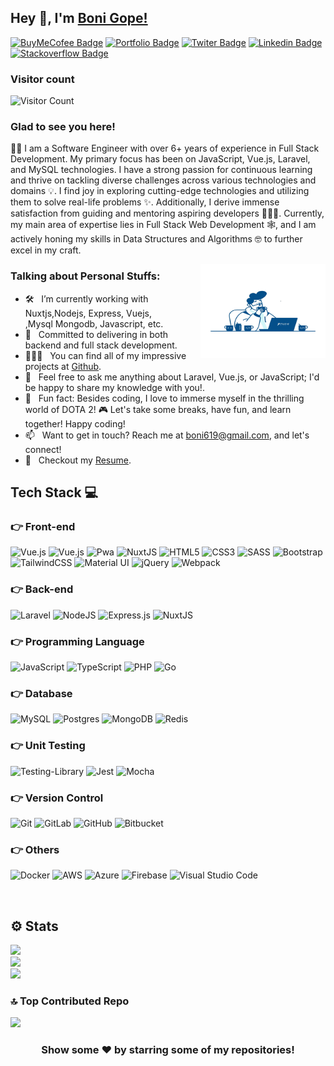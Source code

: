 ## Hey 👋, I'm [Boni Gope!](https://bonigope.com/)

[![BuyMeCofee Badge](https://img.shields.io/badge/Buy%20Me%20Cofee-ffdd00?style=for-the-badge&logo=buy-me-a-coffee&logoColor=black)](https://buymeacoffee.com/boni6196)
[![Portfolio Badge](https://img.shields.io/badge/Portfolio-000?logo=vercel&logoColor=yellow&style=for-the-badge)](https://bonigope.com)
[![Twiter Badge](https://img.shields.io/badge/Twitter-000?logo=Twitter&logoColor=1DA1F2&style=for-the-badge)](https://twitter.com/gope_boni)
[![Linkedin Badge](https://img.shields.io/badge/LinkedIn-000?logo=linkedin&logoColor=0A66C2&style=for-the-badge)](https://linkedin.com/in/boni619)
[![Stackoverflow Badge](https://img.shields.io/badge/-Stackoverflow-000?logo=stack-overflow&style=for-the-badge)](https://stackoverflow.com/users/8025415/boni)

### Visitor count
![Visitor Count](https://profile-counter.glitch.me/boni619/count.svg)
### Glad to see you here!
👨‍💻 I am a Software Engineer with over 6+ years of experience in Full Stack Development. My primary focus has been on JavaScript, Vue.js, Laravel, and MySQL technologies. I have a strong passion for continuous learning and thrive on tackling diverse challenges across various technologies and domains 💡. I find joy in exploring cutting-edge technologies and utilizing them to solve real-life problems ✨. Additionally, I derive immense satisfaction from guiding and mentoring aspiring developers 👨🏻‍💻. Currently, my main area of expertise lies in Full Stack Web Development 🕸️, and I am actively honing my skills in Data Structures and Algorithms 🤓 to further excel in my craft.

<img align="right" height="150" width="200" alt="" src="dev.gif" />

### Talking about Personal Stuffs:

- 🛠 &nbsp; I’m currently working with Nuxtjs,Nodejs, Express, Vuejs, <br />,Mysql Mongodb, Javascript, etc.
- 🚀 &nbsp; Committed to delivering in both backend and full stack development.
- 👨🏻‍💻 &nbsp; You can find all of my impressive projects at [Github](https://github.com/boni619).
- 💬 &nbsp; Feel free to ask me anything about Laravel, Vue.js, or JavaScript; I'd be happy to share my knowledge with you!.
- 👾 &nbsp; Fun fact: Besides coding, I love to immerse myself in the thrilling world of DOTA 2! 🎮 Let's take some breaks, have fun, and learn together! Happy coding!
- 📫 &nbsp; Want to get in touch? Reach me at boni619@gmail.com, and let's connect!
- 📝 &nbsp; Checkout my [Resume](https://drive.google.com/file/d/1xe3pfKmqHvVcV5l-hQPhlcp12dSEhP4g/view).


## Tech Stack 💻
### 👉 Front-end

<p>
<img alt="Vue.js" src="https://img.shields.io/badge/vuejs-%2335495e.svg?style=for-the-badge&logo=vue-dot-js&logoColor=%234FC08D"/>
<img alt="Vue.js" src="https://img.shields.io/badge/vuex-%2335495e.svg?style=for-the-badge&logo=vuex&logoColor=%234FC08D"/>
<img alt="Pwa" src="https://img.shields.io/badge/pwa-%23593d88.svg?style=for-the-badge&logo=pwa&logoColor=white"/>
<img alt="NuxtJS" src="https://img.shields.io/badge/NuxtJS-black.svg?style=for-the-badge&logo=Nuxt.JS&logoColor=white"/>
<img alt="HTML5" src="https://img.shields.io/badge/html5-%23E34F26.svg?style=for-the-badge&logo=html5&logoColor=white"/>
<img alt="CSS3" src="https://img.shields.io/badge/css3-%231572B6.svg?style=for-the-badge&logo=css3&logoColor=white"/>
<img alt="SASS" src="https://img.shields.io/badge/SASS-hotpink.svg?style=for-the-badge&logo=SASS&logoColor=white"/>
<img alt="Bootstrap" src="https://img.shields.io/badge/bootstrap-%23563D7C.svg?style=for-the-badge&logo=bootstrap&logoColor=white"/>
<img alt="TailwindCSS" src="https://img.shields.io/badge/tailwindcss-%2338B2AC.svg?style=for-the-badge&logo=tailwind-css&logoColor=white"/>
<img alt="Material UI" src="https://img.shields.io/badge/materialui-%230081CB.svg?style=for-the-badge&logo=material-ui&logoColor=white"/>
<img alt="jQuery" src="https://img.shields.io/badge/jquery-%230769AD.svg?style=for-the-badge&logo=jquery&logoColor=white"/>
<img alt="Webpack" src="https://img.shields.io/badge/webpack-%238DD6F9.svg?style=for-the-badge&logo=webpack&logoColor=black" />
</p>

### 👉 Back-end

<p>
<img alt="Laravel" src="https://img.shields.io/badge/laravel-%23E0234E.svg?style=for-the-badge&logo=laravel&logoColor=white" />
<img alt="NodeJS" src="https://img.shields.io/badge/node.js-%2343853D.svg?style=for-the-badge&logo=node-dot-js&logoColor=white"/>
<img alt="Express.js" src="https://img.shields.io/badge/express.js-%23404d59.svg?style=for-the-badge&logo=express&logoColor=%2361DAFB"/>
<img alt="NuxtJS" src="https://img.shields.io/badge/Nuxt-%23404d59.svg?style=for-the-badge&logo=nuxtdotjs&logoColor=#2361DAFB" />
</p>

### 👉 Programming Language

<p>
<img alt="JavaScript" src="https://img.shields.io/badge/javascript-%23323330.svg?style=for-the-badge&logo=javascript&logoColor=%23F7DF1E"/>
<img alt="TypeScript" src="https://img.shields.io/badge/typescript-%23007ACC.svg?style=for-the-badge&logo=typescript&logoColor=white"/>
<img alt="PHP" src="https://img.shields.io/badge/php-%23777BB4.svg?style=for-the-badge&logo=php&logoColor=white"/>
<img alt="Go" src="https://img.shields.io/badge/python-%2300ADD8.svg?style=for-the-badge&logo=python&logoColor=white"/>

</p>

### 👉 Database

<p>
<img alt="MySQL" src="https://img.shields.io/badge/mysql-%2300f.svg?style=for-the-badge&logo=mysql&logoColor=white"/>
<img alt="Postgres" src ="https://img.shields.io/badge/postgres-%23316192.svg?style=for-the-badge&logo=postgresql&logoColor=white"/>
<img alt="MongoDB" src ="https://img.shields.io/badge/MongoDB-%234ea94b.svg?style=for-the-badge&logo=mongodb&logoColor=white"/>
<img alt="Redis" src="https://img.shields.io/badge/redis-%23DD0031.svg?style=for-the-badge&logo=redis&logoColor=white"/>
</p>

### 👉 Unit Testing

<p>
<img alt="Testing-Library" src="https://img.shields.io/badge/-phpunit-%23E33332?style=for-the-badge&logo=phpunit&logoColor=white"/>
<img alt="Jest" src="https://img.shields.io/badge/-jest-%23C21325?style=for-the-badge&logo=jest&logoColor=white"/>
<img alt="Mocha" src="https://img.shields.io/badge/-mocha-%238D6748?style=for-the-badge&logo=mocha&logoColor=white"/>
</p>

### 👉 Version Control

<p>
<img alt="Git" src="https://img.shields.io/badge/git-%23F05033.svg?style=for-the-badge&logo=git&logoColor=white"/>
<img alt="GitLab" src="https://img.shields.io/badge/gitlab-%23181717.svg?style=for-the-badge&logo=gitlab&logoColor=white"/>
<img alt="GitHub" src="https://img.shields.io/badge/github-%23121011.svg?style=for-the-badge&logo=github&logoColor=white"/>
<img alt="Bitbucket" src="https://img.shields.io/badge/bitbucket-%230047B3.svg?style=for-the-badge&logo=bitbucket&logoColor=white"/>
</p>

### 👉 Others

<p>
<img alt="Docker" src="https://img.shields.io/badge/docker-%230db7ed.svg?style=for-the-badge&logo=docker&logoColor=white"/>
<img alt="AWS" src="https://img.shields.io/badge/AWS-%23FF9900.svg?style=for-the-badge&logo=amazon-aws&logoColor=white"/>
<img alt="Azure" src="https://img.shields.io/badge/azure-%230072C6.svg?style=for-the-badge&logo=azure-devops&logoColor=white"/>
<img alt="Firebase" src="https://img.shields.io/badge/firebase-%23039BE5.svg?style=for-the-badge&logo=firebase"/>
<img alt="Visual Studio Code" src="https://img.shields.io/badge/VisualStudioCode-0078d7.svg?style=for-the-badge&logo=visual-studio-code&logoColor=white"/>
</p>
<br />

## ⚙️ Stats
![](https://github-readme-stats.vercel.app/api?username=boni619&theme=vue-dark&hide_border=false&include_all_commits=false&count_private=false)<br/>
![](https://github-readme-streak-stats.herokuapp.com/?user=boni619&theme=vue-dark&hide_border=false)<br/>
![](https://github-readme-stats.vercel.app/api/top-langs/?username=boni619&theme=vue-dark&hide_border=false&include_all_commits=false&count_private=false&layout=compact)

### 🔝 Top Contributed Repo
![](https://github-contributor-stats.vercel.app/api?username=boni619&limit=5&theme=gruvbox&combine_all_yearly_contributions=true)

<div align="center">

### Show some ❤️ by starring some of my repositories!

</div>

